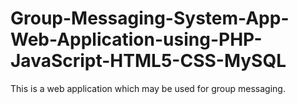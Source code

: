 # Group-Messaging-System-App-Web-Application-using-PHP-JavaScript-HTML5-CSS-MySQL
This is a web application which may be used for group messaging.
